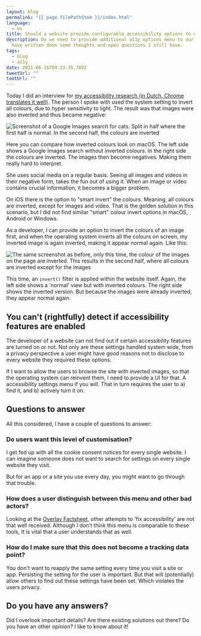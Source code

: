 ```yaml
---
layout: blog
permalink: "{{ page.filePathStem }}/index.html"
language:
  - en
title: Should a website provide configurable accessibility options to users?
description: Do we need to provide additional a11y options menu to our users? I
  have written down some thoughts and open questions I still have.
tags:
  - blog
  - a11y
date: 2021-06-16T09:33:35.789Z
tweetUrl: ""
tootUrl: ""
---
```

Today I did an interview for [my accessibility research (in Dutch, Chrome translates it well)](https://toegankelijkheidsonderzoek.petergoes.nl). The person I spoke with used the system setting to invert all colours, due to hyper sensitivity to light. The result was that images were also inverted and thus became negative:

![Screenshot of a Google Images search for cats. Split in half where the first half is normal. In the second half, the colours are inverted](https://res.cloudinary.com/https-www-petergoes-nl/image/upload/c_scale,q_auto:eco,w_1472/v1623837139/side-by-side_mkyyao.png)

Here you can compare how inverted colours look on macOS. The left side shows a Google Images search without inverted colours. In the right side the colours are inverted. The images then become negatives. Making them really hard to interpret.


She uses social media on a regular basis. Seeing all images and videos in their negative form, takes the fun out of using it. When an image or video contains crucial information, it becomes a bigger problem.

On iOS there is the option to "smart invert" the colours. Meaning, all colours are inverted, except for images and video. That is the golden solution in this scenario, but I did not find similar "smart" colour invert options in macOS, Android or Windows. 

As a developer, I can provide an option to invert the colours of an image first, and when the operating system inverts all the colours on screen, my inverted image is again inverted, making it appear normal again. Like this:

![The same screenshot as before, only this time, the colour of the images on the page are inverted. This results in the second half, where all colours are inverted except for the images](https://res.cloudinary.com/https-www-petergoes-nl/image/upload/c_scale,q_auto:eco,w_1472/v1623837356/side-by-side-2_lx0mfj.png)

This time, an `invert()` filter is applied within the website itself. Again, the left side shows a 'normal' view but with inverted colours. The right side shows the inverted version. But because the images were already inverted, they appear normal again.

## You can't (rightfully) detect if accessibility features are enabled

The developer of a website can not find out if certain accessibility features are turned on or not. Not only are these settings handled system wide, from a privacy perspective a user might have good reasons not to disclose to every website they required these options.

If I want to allow the users to browse the site with inverted images, so that the operating system can reinvent them, I need to provide a UI for that. A accessibility settings menu if you will. That in turn requires the user to a) find it, and b) actively turn it on.

## Questions to answer

All this considered, I have a couple of questions to answer:

### Do users want this level of customisation?

I get fed up with all the cookie consent notices for every single website. I can imagine someone does not want to search for settings on every single website they visit.

But for an app or a site you use every day, you might want to go through that trouble.

### How does a user distinguish between this menu and other bad actors?

Looking at the [Overlay Factsheet](https://overlayfactsheet.com/), other attempts to 'fix accessibility' are not that well received. Although I don't think this menu is comparable to these tools, It is vital that a user understands that as well.

### How do I make sure that this does not become a tracking data point?

You don't want to reapply the same setting every time you visit a site or app. Persisting the setting for the user is important. But that will (potentially) allow others to find out these settings have been set. Which violates the users privacy.

## Do you have any answers?

Did I overlook important details? Are there existing solutions out there? Do you have an other opinion? I like to know about it!